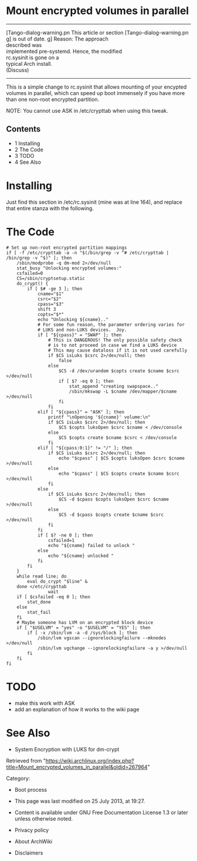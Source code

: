Mount encrypted volumes in parallel
===================================

  ------------------------ ------------------------ ------------------------
  [Tango-dialog-warning.pn This article or section  [Tango-dialog-warning.pn
  g]                       is out of date.          g]
                           Reason: The approach     
                           described was            
                           implemented pre-systemd. 
                           Hence, the modified      
                           rc.sysinit is gone on a  
                           typical Arch install.    
                           (Discuss)                
  ------------------------ ------------------------ ------------------------

This is a simple change to rc.sysinit that allows mounting of your
encypted volumes in parallel, which can speed up boot immensely if you
have more than one non-root encrypted partition.

NOTE: You cannot use ASK in /etc/crypttab when using this tweak.

Contents
--------

-   1 Installing
-   2 The Code
-   3 TODO
-   4 See Also

Installing
==========

Just find this section in /etc/rc.sysinit (mine was at line 164), and
replace that entire stanza with the following.

The Code
========

    # Set up non-root encrypted partition mappings
    if [ -f /etc/crypttab -a -n "$(/bin/grep -v ^# /etc/crypttab | /bin/grep -v ^$)" ]; then
    	/sbin/modprobe -q dm-mod 2>/dev/null
    	stat_busy "Unlocking encrypted volumes:"
    	csfailed=0
    	CS=/sbin/cryptsetup.static
    	do_crypt() {
    		if [ $# -ge 3 ]; then
    			cname="$1"
    			csrc="$2"
    			cpass="$3"
    			shift 3
    			copts="$*"
    			echo "Unlocking ${cname}.."
    			# For some fun reason, the parameter ordering varies for
    			# LUKS and non-LUKS devices.  Joy.
    			if [ "${cpass}" = "SWAP" ]; then
    				# This is DANGEROUS! The only possible safety check
    				# is to not proceed in case we find a LUKS device
    				# This may cause dataloss if it is not used carefully
    				if $CS isLuks $csrc 2>/dev/null; then
    					false
    				else
    					$CS -d /dev/urandom $copts create $cname $csrc >/dev/null
    					if [ $? -eq 0 ]; then
    						stat_append "creating swapspace.."
    						/sbin/mkswap -L $cname /dev/mapper/$cname >/dev/null
    					fi
    				fi
    			elif [ "${cpass}" = "ASK" ]; then
    				printf "\nOpening '${cname}' volume:\n"
    				if $CS isLuks $csrc 2>/dev/null; then
    					$CS $copts luksOpen $csrc $cname < /dev/console
    				else
    					$CS $copts create $cname $csrc < /dev/console
    				fi
    			elif [ "${cpass:0:1}" != "/" ]; then
    				if $CS isLuks $csrc 2>/dev/null; then
    					echo "$cpass" | $CS $copts luksOpen $csrc $cname >/dev/null
    				else
    					echo "$cpass" | $CS $copts create $cname $csrc >/dev/null
    				fi
    			else
    				if $CS isLuks $csrc 2>/dev/null; then
    					$CS -d $cpass $copts luksOpen $csrc $cname >/dev/null
    				else
    					$CS -d $cpass $copts create $cname $csrc >/dev/null
    				fi
    			fi
    			if [ $? -ne 0 ]; then
    				csfailed=1
    				echo "${cname} failed to unlock "
    			else
    				echo "${cname} unlocked "
    			fi
    		fi
    	}
    	while read line; do
    		eval do_crypt "$line" &
    	done </etc/crypttab
    				wait
    	if [ $csfailed -eq 0 ]; then
    		stat_done
    	else
    		stat_fail
    	fi
    	# Maybe someone has LVM on an encrypted block device
    	if [ "$USELVM" = "yes" -o "$USELVM" = "YES" ]; then
    		if [ -x /sbin/lvm -a -d /sys/block ]; then
    			/sbin/lvm vgscan --ignorelockingfailure --mknodes >/dev/null
    			/sbin/lvm vgchange --ignorelockingfailure -a y >/dev/null
    		fi
    	fi
    fi

TODO
====

-   make this work with ASK
-   add an explanation of how it works to the wiki page

See Also
========

-   System Encryption with LUKS for dm-crypt

Retrieved from
"https://wiki.archlinux.org/index.php?title=Mount_encrypted_volumes_in_parallel&oldid=267964"

Category:

-   Boot process

-   This page was last modified on 25 July 2013, at 19:27.
-   Content is available under GNU Free Documentation License 1.3 or
    later unless otherwise noted.
-   Privacy policy
-   About ArchWiki
-   Disclaimers
